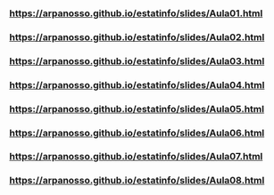 ### https://arpanosso.github.io/estatinfo/slides/Aula01.html
### https://arpanosso.github.io/estatinfo/slides/Aula02.html
### https://arpanosso.github.io/estatinfo/slides/Aula03.html
### https://arpanosso.github.io/estatinfo/slides/Aula04.html
### https://arpanosso.github.io/estatinfo/slides/Aula05.html
### https://arpanosso.github.io/estatinfo/slides/Aula06.html
### https://arpanosso.github.io/estatinfo/slides/Aula07.html
### https://arpanosso.github.io/estatinfo/slides/Aula08.html

